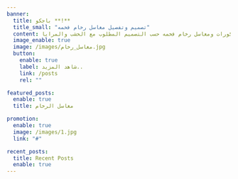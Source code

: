 ```yaml
---
banner:
  title: باجكو **!**
  title_small: "تصميم وتفصيل مغاسل رخام فخمه"
  content: ديكورات ومغاسل رخام فخمه حسب التصميم المطلوب مع الخشب والمرايا.
  image_enable: true
  image: /images/مغاسل_رخام.jpg
  button:
    enable: true
    label: شاهد المزيد..
    link: /posts
    rel: ""

featured_posts:
  enable: true
  title: مغاسل الرخام

promotion:
  enable: true
  image: /images/1.jpg
  link: "#"

recent_posts:
  title: Recent Posts
  enable: true
---
```

